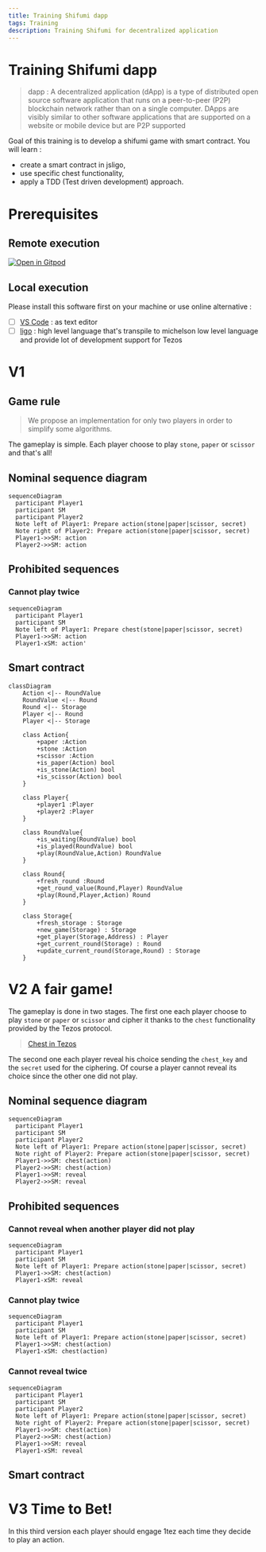 ```yaml
---
title: Training Shifumi dapp
tags: Training
description: Training Shifumi for decentralized application
---
```


Training Shifumi dapp
===

> dapp : A decentralized application (dApp) is a type of distributed open source software application that runs on a peer-to-peer (P2P) blockchain network rather than on a single computer. DApps are visibly similar to other software applications that are supported on a website or mobile device but are P2P supported

Goal of this training is to develop a shifumi game with smart contract. You will learn : 
- create a smart contract in jsligo,
- use specific chest functionality,
- apply a TDD (Test driven development) approach.

# Prerequisites

## Remote execution

[![Open in Gitpod](https://gitpod.io/button/open-in-gitpod.svg)](https://gitpod.io/#https://github.com/ligolang/jsligo-training-dapp-shifumi)

## Local execution

Please install this software first on your machine or use online alternative : 

- [ ] [VS Code](https://code.visualstudio.com/download) : as text editor
- [ ] [ligo](https://ligolang.org/docs/intro/installation/) : high level language that's transpile to michelson low level language and provide lot of development support for Tezos

# V1 

## Game rule

> We propose an implementation for only two players in order to simplify some algorithms.

The gameplay is simple. Each player choose to play `stone`, `paper` or `scissor` and that's all!

## Nominal sequence diagram

```mermaid
sequenceDiagram
  participant Player1
  participant SM
  participant Player2
  Note left of Player1: Prepare action(stone|paper|scissor, secret)
  Note right of Player2: Prepare action(stone|paper|scissor, secret)
  Player1->>SM: action
  Player2->>SM: action
```

## Prohibited sequences

### Cannot play twice

```mermaid
sequenceDiagram
  participant Player1
  participant SM
  Note left of Player1: Prepare chest(stone|paper|scissor, secret)
  Player1->>SM: action
  Player1-xSM: action'
```

## Smart contract

```mermaid
classDiagram
    Action <|-- RoundValue
    RoundValue <|-- Round
    Round <|-- Storage
    Player <|-- Round
    Player <|-- Storage

    class Action{
        +paper :Action
        +stone :Action
        +scissor :Action
        +is_paper(Action) bool
        +is_stone(Action) bool
        +is_scissor(Action) bool
    }
            
    class Player{
        +player1 :Player 
        +player2 :Player
    }

    class RoundValue{
        +is_waiting(RoundValue) bool
        +is_played(RoundValue) bool
        +play(RoundValue,Action) RoundValue
    }

    class Round{
        +fresh_round :Round
        +get_round_value(Round,Player) RoundValue
        +play(Round,Player,Action) Round
    }

    class Storage{
        +fresh_storage : Storage
        +new_game(Storage) : Storage
        +get_player(Storage,Address) : Player
        +get_current_round(Storage) : Round
        +update_current_round(Storage,Round) : Storage
    }
```

# V2 A fair game!

The gameplay is done in two stages. The first one each player choose to play `stone` or `paper` or `scissor`
and cipher it thanks to the `chest` functionality provided by the Tezos protocol.

> [Chest in Tezos]()

The second one each player reveal his choice sending the `chest_key` and the `secret` used for the ciphering.
Of course a player cannot reveal its choice since the other one did not play.

## Nominal sequence diagram

```mermaid
sequenceDiagram
  participant Player1
  participant SM
  participant Player2
  Note left of Player1: Prepare action(stone|paper|scissor, secret)
  Note right of Player2: Prepare action(stone|paper|scissor, secret)
  Player1->>SM: chest(action)
  Player2->>SM: chest(action)
  Player1->>SM: reveal
  Player2->>SM: reveal
```

## Prohibited sequences

### Cannot reveal when another player did not play

```mermaid
sequenceDiagram
  participant Player1
  participant SM
  Note left of Player1: Prepare action(stone|paper|scissor, secret)
  Player1->>SM: chest(action)
  Player1-xSM: reveal
```

### Cannot play twice

```mermaid
sequenceDiagram
  participant Player1
  participant SM
  Note left of Player1: Prepare action(stone|paper|scissor, secret)
  Player1->>SM: chest(action)
  Player1-xSM: chest(action)
```

### Cannot reveal twice

```mermaid
sequenceDiagram
  participant Player1
  participant SM
  participant Player2
  Note left of Player1: Prepare action(stone|paper|scissor, secret)
  Note right of Player2: Prepare action(stone|paper|scissor, secret)
  Player1->>SM: chest(action)
  Player2->>SM: chest(action)
  Player1->>SM: reveal
  Player1-xSM: reveal
```

## Smart contract

# V3 Time to Bet!

In this third version each player should engage 1tez each time they decide to play an action.

